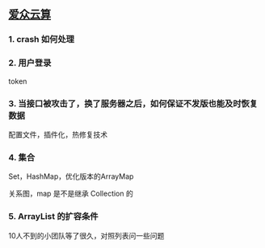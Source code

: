 [爱众云算](https://www.iflytek.com)
-------

### 1. crash 如何处理

### 2. 用户登录
token

### 3. 当接口被攻击了，换了服务器之后，如何保证不发版也能及时恢复数据
配置文件，插件化，热修复技术

### 4. 集合
Set，HashMap，优化版本的ArrayMap

关系图，map 是不是继承 Collection 的

### 5. ArrayList 的扩容条件

10人不到的小团队等了很久，对照列表问一些问题